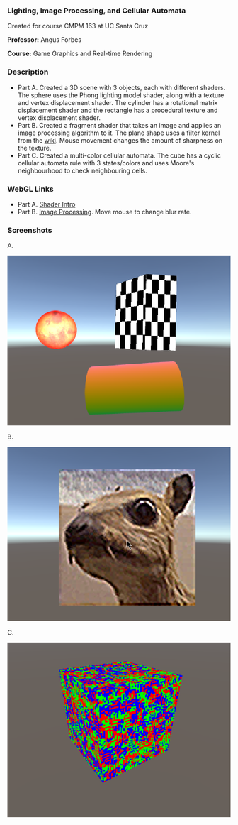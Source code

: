 ### Lighting, Image Processing, and Cellular Automata

Created for course CMPM 163 at UC Santa Cruz

**Professor:** Angus Forbes

**Course:** Game Graphics and Real-time Rendering

### Description

- Part A.  Created a 3D scene with 3 objects, each with different shaders. The sphere uses the Phong lighting model shader, along with a texture and vertex displacement shader. The cylinder has a rotational matrix displacement shader and the rectangle has a procedural texture and vertex displacement shader.
- Part B.  Created a fragment shader that takes an image and applies an image processing algorithm to it. The plane shape uses a filter kernel from the [wiki](https://en.wikipedia.org/wiki/Kernel_(image_processing)). Mouse movement changes the amount of sharpness on the texture.
- Part C.  Created a multi-color cellular automata. The cube has a cyclic cellular automata rule with 3 states/colors and uses Moore's neighbourhood to check neighbouring cells.

### WebGL Links

- Part A. [Shader Intro](https://wchunl.github.io/GraphicsRenderingUnity/asg1/Hw1-A/index.html)
- Part B. [Image Processing](https://wchunl.github.io/GraphicsRenderingUnity/asg1/Hw1-B/index.html). Move mouse to change blur rate.

### Screenshots

A.

![Hw1-A](./Hw1-A_screenshot.png)

B.

![Hw1-B](./Hw1-B_screenshot.png)

C.

![Hw1-C](./Hw1-C_screenshot.png)